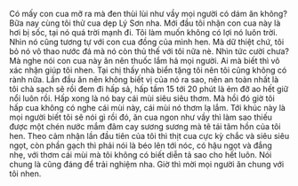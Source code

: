 Có mấy con cua mỡ ra mà đen thùi lùi như vầy mọi người có dám ăn không? Bữa nay cùng tôi thử cua dẹp Lý Sơn nha. Mới đầu tôi nhận con cua này là hơi bị sốc, tại nó quá trời mạnh đi. Tôi làm muốn không có lợi nó luôn trời. Nhìn nó cũng tương tự với con cua đồng của mình hen. Mà dữ thiệt chứ, tôi bỏ nó vô thao nước đá mà nó còn thủ thế với tôi nữa nè. Nhìn tức cười chưa? Mà nghe nói con cua này ăn nên thuốc lắm hả mọi người. Ai mà biết thì vô xác nhận giúp tôi nhen. Tại chị thấy nhà biển tặng tôi nên tôi cũng không có rành nữa. Lần đầu ăn nên không biết vị của nó ra sao, nên an toàn nhất là tôi chà sạch sẽ rồi đem đi hấp sả, hấp tầm 15 tới 20 phút là ẻm đỡ ao hết giữ nổi luôn rồi. Hấp xong là nó bay cái mùi siêu siêu thơm. Mà hồi đó giờ tôi hấp cua không có nghe cái mùi này, cái mùi nó thơm lạ lắm. Tới khúc này là mọi người biết tôi sẽ nói gì rồi đó, ăn cua ngon như vầy thì làm sao thiếu được một chén nước mắm đâm cay sương sương mà tê tái tâm hồn của tôi hen. Theo cảm nhận lần đầu tiên của tôi thì thịt cua cực kỳ chắc và siêu siêu ngọt, còn phần gạch thì phải nói là béo lên tới nóc, có hậu ngọt và đắng nhẹ, với thơm cái mùi mà tôi không có biết diễn tả sao cho hết luôn. Nói chung là cũng đáng để trải nghiệm nha. Giờ thì mời mọi người ăn chung với tôi nhen.